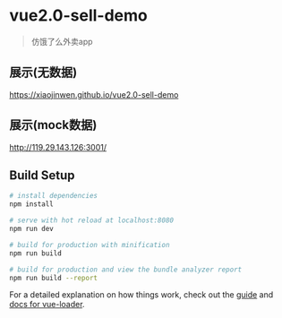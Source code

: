 # vue2.0-sell-demo

> 仿饿了么外卖app

## 展示(无数据)
 https://xiaojinwen.github.io/vue2.0-sell-demo
 
## 展示(mock数据)
 http://119.29.143.126:3001/
 
## Build Setup
``` bash
# install dependencies
npm install

# serve with hot reload at localhost:8080
npm run dev

# build for production with minification
npm run build

# build for production and view the bundle analyzer report
npm run build --report
```

For a detailed explanation on how things work, check out the [guide](http://vuejs-templates.github.io/webpack/) and [docs for vue-loader](http://vuejs.github.io/vue-loader).
